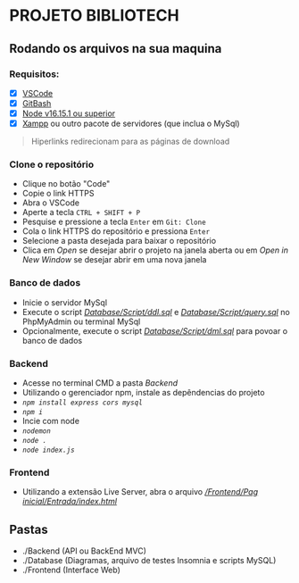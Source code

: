 # PROJETO BIBLIOTECH

## Rodando os arquivos na sua maquina

### Requisitos:
- [X] [VSCode](https://code.visualstudio.com/download)
- [X] [GitBash](https://git-scm.com/downloads)
- [X] [Node v16.15.1 ou superior](https://nodejs.org/en/download)
- [X] [Xampp](https://www.apachefriends.org/download.html) ou outro pacote de servidores (que inclua o MySql)

> Hiperlinks redirecionam para as páginas de download


### Clone o repositório
- Clique no botão "Code"
- Copie o link HTTPS
- Abra o VSCode
- Aperte a tecla ```CTRL + SHIFT + P```
- Pesquise e pressione a tecla ```Enter``` em ```Git: Clone```
- Cola o link HTTPS do repositório e pressiona ```Enter```
- Selecione a pasta desejada para baixar o repositório
- Clica em *Open* se desejar abrir o projeto na janela aberta ou em *Open in New Window* se desejar abrir em uma nova janela

### Banco de dados
- Inicie o servidor MySql
- Execute o script [*Database/Script/ddl.sql*](./Database/Scripts/ddl.sql) e [*Database/Script/query.sql*](./Database/Scripts/query.sql) no PhpMyAdmin ou terminal MySql
- Opcionalmente, execute o script [*Database/Script/dml.sql*](./Database/Scripts/dml.sql) para povoar o banco de dados

### Backend 
- Acesse no terminal CMD a pasta *Backend*
- Utilizando o gerenciador npm, instale as depêndencias do projeto
- *```npm install express cors mysql```*
- *```npm i```*
- Incie com node 
- *```nodemon```*
- *```node .```*
- *```node index.js```*

### Frontend
- Utilizando a extensão Live Server, abra o arquivo [*/Frontend/Pag inicial/Entrada/index.html*](./Frontend/Pag%20inicial/Entrada/index.html)

  
## Pastas
- ./Backend (API ou BackEnd MVC)
- ./Database (Diagramas, arquivo de testes Insomnia e scripts MySQL)
- ./Frontend (Interface Web)